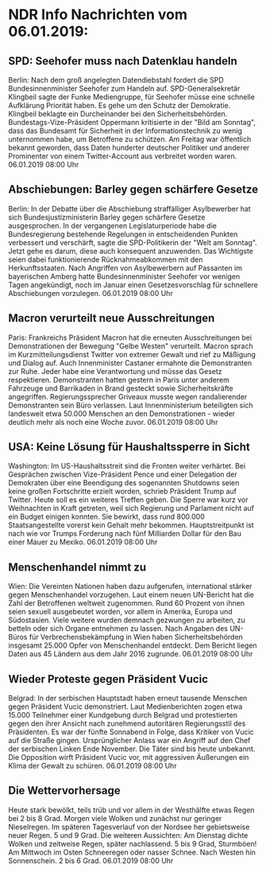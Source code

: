 # NDR Info Nachrichten vom 06.01.2019:


## SPD: Seehofer muss nach Datenklau handeln
Berlin: Nach dem groß angelegten Datendiebstahl fordert die SPD Bundesinnenminister Seehofer zum Handeln auf. SPD-Generalsekretär Klingbeil sagte der Funke Mediengruppe, für Seehofer müsse eine schnelle Aufklärung Priorität haben. Es gehe um den Schutz der Demokratie. Klingbeil beklagte ein Durcheinander bei den Sicherheitsbehörden. Bundestags-Vize-Präsident Oppermann kritisierte in der "Bild am Sonntag",
dass das Bundesamt für  Sicherheit in der Informationstechnik zu wenig unternommen habe, um Betroffene zu schützen. Am Freitag war öffentlich bekannt geworden, dass Daten hunderter deutscher Politiker und anderer Prominenter von einem Twitter-Account aus verbreitet worden waren. 06.01.2019 08:00 Uhr 

## Abschiebungen: Barley gegen schärfere Gesetze
Berlin: In der Debatte über die Abschiebung straffälliger Asylbewerber hat sich Bundesjustizministerin Barley gegen schärfere Gesetze ausgesprochen. In der vergangenen Legislaturperiode habe die Bundesregierung bestehende Regelungen in entscheidenden Punkten verbessert und verschärft, sagte die SPD-Politikerin der "Welt am Sonntag". Jetzt gehe es  darum, diese auch konsequent anzuwenden. Das Wichtigste seien dabei funktionierende Rücknahmeabkommen mit den Herkunftsstaaten. Nach Angriffen von Asylbewerbern auf Passanten im bayerischen Amberg hatte Bundesinnenminister Seehofer vor wenigen Tagen angekündigt, noch im Januar einen Gesetzesvorschlag für schnellere Abschiebungen vorzulegen. 06.01.2019 08:00 Uhr 

## Macron verurteilt neue Ausschreitungen
Paris: 	Frankreichs Präsident Macron hat die erneuten Ausschreitungen bei Demonstrationen der Bewegung "Gelbe Westen" verurteilt. Macron sprach im Kurzmitteilungsdienst Twitter von extremer Gewalt und rief zu Mäßigung und Dialog auf. Auch Innenminister Castaner ermahnte die Demonstranten zur Ruhe. Jeder habe eine Verantwortung und müsse das Gesetz respektieren. Demonstranten hatten gestern in Paris unter anderem Fahrzeuge und Barrikaden in Brand gesteckt sowie Sicherheitskräfte angegriffen. Regierungssprecher Griveaux musste wegen randalierender Demonstranten sein Büro verlassen. Laut Innenministerium beteiligten sich landesweit etwa 50.000 Menschen an den Demonstrationen - wieder deutlich mehr als noch eine Woche zuvor. 06.01.2019 08:00 Uhr 

## USA: Keine Lösung für Haushaltssperre in Sicht
Washington: Im US-Haushaltsstreit sind die Fronten weiter verhärtet. Bei Gesprächen zwischen Vize-Präsident Pence und einer Delegation der Demokraten über eine Beendigung des sogenannten Shutdowns seien keine großen Fortschritte erzielt worden, schrieb Präsident Trump auf Twitter. Heute soll es ein weiteres Treffen geben. Die Sperre war kurz vor Weihnachten in Kraft getreten, weil sich Regierung und Parlament nicht auf ein Budget einigen konnten. Sie bewirkt, dass rund 800.000 Staatsangestellte vorerst kein Gehalt mehr bekommen. Hauptstreitpunkt ist nach wie vor Trumps Forderung nach fünf Milliarden Dollar für den Bau einer Mauer zu Mexiko. 06.01.2019 08:00 Uhr 

## Menschenhandel nimmt zu
Wien: Die Vereinten Nationen haben dazu aufgerufen, international stärker gegen Menschenhandel vorzugehen. Laut einem neuen UN-Bericht hat die Zahl der Betroffenen weltweit zugenommen. Rund 60 Prozent von ihnen seien sexuell ausgebeutet worden, vor allem in Amerika, Europa und Südostasien. Viele weitere wurden demnach gezwungen zu arbeiten, zu betteln oder sich Organe entnehmen zu lassen. Nach Angaben des UN-Büros für Verbrechensbekämpfung in Wien haben Sicherheitsbehörden insgesamt 25.000 Opfer von Menschenhandel entdeckt. Dem Bericht liegen Daten aus 45 Ländern aus dem Jahr 2016 zugrunde. 06.01.2019 08:00 Uhr 

## Wieder Proteste gegen Präsident Vucic
Belgrad: 	In der serbischen Hauptstadt haben erneut tausende Menschen gegen Präsident Vucic demonstriert. Laut Medienberichten zogen etwa 15.000 Teilnehmer einer Kundgebung durch Belgrad und protestierten gegen den ihrer Ansicht nach zunehmend autoritären Regierungsstil des Präsidenten. Es war der fünfte Sonnabend in Folge, dass Kritiker von Vucic auf die Straße gingen. Ursprünglicher Anlass war ein Angriff auf den Chef der serbischen Linken Ende November. Die Täter sind bis heute unbekannt. Die Opposition wirft Präsident Vucic vor, mit aggressiven Äußerungen ein Klima der Gewalt zu schüren. 06.01.2019 08:00 Uhr 

## Die Wettervorhersage
Heute stark bewölkt, teils trüb und vor allem in der Westhälfte etwas Regen bei 2 bis 8 Grad. Morgen viele Wolken und zunächst nur geringer Nieselregen. Im späteren Tagesverlauf von der Nordsee her gebietsweise neuer Regen. 5 und 9 Grad. Die weiteren Aussichten: Am Dienstag dichte Wolken und zeitweise Regen, später nachlassend. 5 bis 9 Grad, Sturmböen! Am Mittwoch im Osten Schneeregen oder nasser Schnee. Nach Westen hin Sonnenschein. 2 bis 6 Grad. 06.01.2019 08:00 Uhr 
